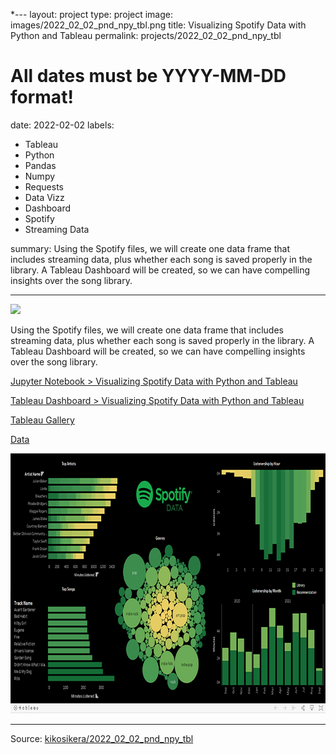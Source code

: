 *---
layout: project
type: project
image: images/2022_02_02_pnd_npy_tbl.png
title: Visualizing Spotify Data with Python and Tableau
permalink: projects/2022_02_02_pnd_npy_tbl
# All dates must be YYYY-MM-DD format!
date: 2022-02-02
labels:
- Tableau
- Python
- Pandas
- Numpy
- Requests
- Data Vizz
- Dashboard
- Spotify
- Streaming Data







summary: Using the Spotify files, we will create one data frame that includes streaming data, plus whether each song is saved properly in the library. A Tableau Dashboard will be created, so we can have compelling insights over the song library.



---

<img class="ui image" src="{{ site.baseurl }}/images/2022_02_02_pnd_npy_tbl_pannel.png">

Using the Spotify files, we will create one data frame that includes streaming data, plus whether each song is saved properly in the library. A Tableau Dashboard will be created, so we can have compelling insights over the song library.

[Jupyter Notebook > 
Visualizing Spotify Data with Python and Tableau](https://colab.research.google.com/gist/kikosikera/5c207cba5246ea28fdcce6ec1d259f1f/2022_02_02_pnd_npy_tbl.ipynb?authuser=3)

[Tableau Dashboard > 
Visualizing Spotify Data with Python and Tableau](https://public.tableau.com/app/profile/cristiano.siqueira/viz/Spotify_Data_16359471657060/SpotifyData)

[Tableau Gallery](https://public.tableau.com/profile/cristiano.siqueira#!)

[Data](https://github.com/kikosikera/2022_02_02_pnd_npy_tbl/tree/master/data)


 <a href="https://public.tableau.com/app/profile/cristiano.siqueira/viz/Spotify_Data_16359471657060/SpotifyData">
  <img src="/images/2022_02_02_pnd_npy_tbl_tableau.png" style="width:800px;height:416px;"/>
 </a>


<hr>

Source: <a href="https://github.com/kikosikera/2022_02_02_pnd_npy_tbl/tree/main/data"><i class="large github icon"></i>kikosikera/2022_02_02_pnd_npy_tbl</a>
